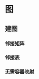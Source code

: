 <!--
 * @Author: yao.xie 1595341200@qq.com
 * @Date: 2023-09-22 10:18:29
 * @LastEditors: yao.xie 1595341200@qq.com
 * @LastEditTime: 2023-09-22 10:18:29
 * @FilePath: /cplusplus/src/graph/README.MD
 * @Description: 这是默认设置,请设置`customMade`, 打开koroFileHeader查看配置 进行设置: https://github.com/OBKoro1/koro1FileHeader/wiki/%E9%85%8D%E7%BD%AE
-->
# 图
## 建图
### 邻接矩阵
### 邻接表
### 无需容器映射
